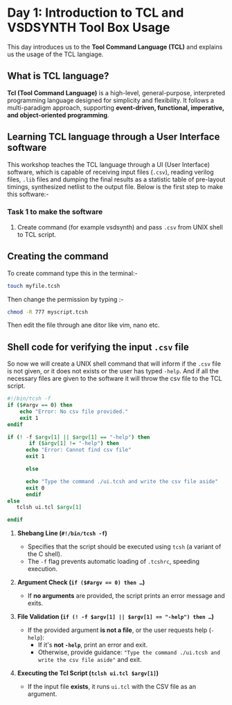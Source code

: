 
# Day 1: Introduction to TCL and VSDSYNTH Tool Box Usage
This day introduces us to the **Tool Command Language (TCL)** and explains us the usage of the TCL langiage.

## What is TCL language?
**Tcl (Tool Command Language)** is a high-level, general-purpose, interpreted programming language designed for simplicity and flexibility. It follows a multi-paradigm approach, supporting **event-driven, functional, imperative, and object-oriented programming**. 

## Learning TCL language through a User Interface software
This workshop teaches the TCL language through a UI (User Interface) software, which is capable of receiving input files (`.csv`), reading verilog files, `.lib` files and dumping the final results as a statistic table of pre-layout timings, synthesized netlist to the output file. Below is the first step to make this software:-

### Task 1 to make the software
1. Create command (for example vsdsynth) and pass `.csv` from UNIX shell to TCL script.

## Creating the command
To create command type this in the terminal:-
```bash
touch myfile.tcsh
```
Then change the permission by typing :-
```bash
chmod -R 777 myscript.tcsh
```
Then edit the file through ane ditor like vim, nano etc.
## Shell code for verifying the input `.csv` file
So now we will create a UNIX shell command that will inform if the `.csv` file is not given, or it does not exists or the user has typed `-help`. And if all the necessary files are given to the software it will throw the csv file to the TCL script.

```tcsh
#!/bin/tcsh -f
if ($#argv == 0) then
    echo "Error: No csv file provided."
    exit 1
endif

if (! -f $argv[1] || $argv[1] == "-help") then
       if ($argv[1] != "-help") then
      echo "Error: Cannot find csv file"
      exit 1

      else

      echo "Type the command ./ui.tcsh and write the csv file aside"
      exit 0
      endif
else
   tclsh ui.tcl $argv[1]

endif

```

1. **Shebang Line (`#!/bin/tcsh -f`)**  
   - Specifies that the script should be executed using `tcsh` (a variant of the C shell).
   - The `-f` flag prevents automatic loading of `.tcshrc`, speeding execution.

2. **Argument Check (`if ($#argv == 0) then …`)**  
   - If **no arguments** are provided, the script prints an error message and exits.

3. **File Validation (`if (! -f $argv[1] || $argv[1] == "-help") then …`)**  
   - If the provided argument **is not a file**, or the user requests help (`-help`):
     - If it's **not `-help`**, print an error and exit.
     - Otherwise, provide guidance: `"Type the command ./ui.tcsh and write the csv file aside"` and exit.

4. **Executing the Tcl Script (`tclsh ui.tcl $argv[1]`)**  
   - If the input file **exists**, it runs `ui.tcl` with the CSV file as an argument.













